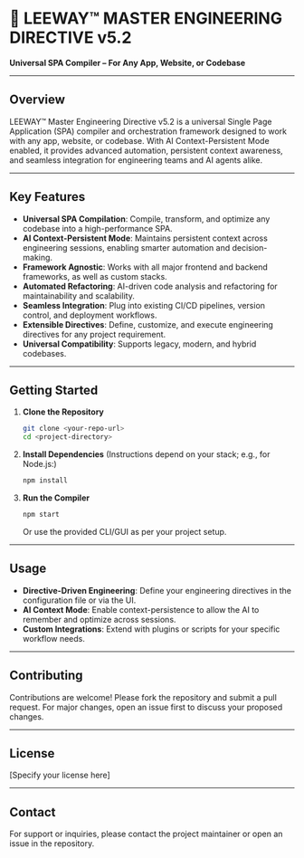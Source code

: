 # 🧠 LEEWAY™ MASTER ENGINEERING DIRECTIVE v5.2

**Universal SPA Compiler – For Any App, Website, or Codebase**

---

## Overview

LEEWAY™ Master Engineering Directive v5.2 is a universal Single Page Application (SPA) compiler and orchestration framework designed to work with any app, website, or codebase. With AI Context-Persistent Mode enabled, it provides advanced automation, persistent context awareness, and seamless integration for engineering teams and AI agents alike.

---

## Key Features

- **Universal SPA Compilation**: Compile, transform, and optimize any codebase into a high-performance SPA.
- **AI Context-Persistent Mode**: Maintains persistent context across engineering sessions, enabling smarter automation and decision-making.
- **Framework Agnostic**: Works with all major frontend and backend frameworks, as well as custom stacks.
- **Automated Refactoring**: AI-driven code analysis and refactoring for maintainability and scalability.
- **Seamless Integration**: Plug into existing CI/CD pipelines, version control, and deployment workflows.
- **Extensible Directives**: Define, customize, and execute engineering directives for any project requirement.
- **Universal Compatibility**: Supports legacy, modern, and hybrid codebases.

---

## Getting Started

1. **Clone the Repository**
   ```sh
   git clone <your-repo-url>
   cd <project-directory>
   ```
2. **Install Dependencies**
   (Instructions depend on your stack; e.g., for Node.js:)
   ```sh
   npm install
   ```
3. **Run the Compiler**
   ```sh
   npm start
   ```
   Or use the provided CLI/GUI as per your project setup.

---

## Usage

- **Directive-Driven Engineering**: Define your engineering directives in the configuration file or via the UI.
- **AI Context Mode**: Enable context-persistence to allow the AI to remember and optimize across sessions.
- **Custom Integrations**: Extend with plugins or scripts for your specific workflow needs.

---

## Contributing

Contributions are welcome! Please fork the repository and submit a pull request. For major changes, open an issue first to discuss your proposed changes.

---

## License

[Specify your license here]

---

## Contact

For support or inquiries, please contact the project maintainer or open an issue in the repository.

